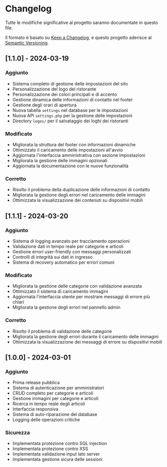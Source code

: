 # Changelog

Tutte le modifiche significative al progetto saranno documentate in questo file.

Il formato è basato su [Keep a Changelog](https://keepachangelog.com/en/1.0.0/),
e questo progetto aderisce al [Semantic Versioning](https://semver.org/spec/v2.0.0.html).

## [1.1.0] - 2024-03-19

### Aggiunto
- Sistema completo di gestione delle impostazioni del sito
- Personalizzazione del logo del ristorante
- Personalizzazione dei colori principali e di accento
- Gestione dinamica delle informazioni di contatto nel footer
- Gestione degli orari di apertura
- Nuova tabella `settings` nel database per le impostazioni
- Nuova API `settings.php` per la gestione delle impostazioni
- Directory `logos/` per il salvataggio dei loghi dei ristoranti

### Modificato
- Migliorata la struttura del footer con informazioni dinamiche
- Ottimizzato il caricamento delle impostazioni all'avvio
- Aggiornata l'interfaccia amministrativa con sezione impostazioni
- Migliorata la gestione delle immagini opzionali
- Aggiornata la documentazione con le nuove funzionalità

### Corretto
- Risolto il problema della duplicazione delle informazioni di contatto
- Migliorata la gestione degli errori nel caricamento delle immagini
- Ottimizzata la visualizzazione dei contenuti su dispositivi mobili

## [1.1.1] - 2024-03-20

### Aggiunto
- Sistema di logging avanzato per tracciamento operazioni
- Validazione dati in tempo reale per categorie e articoli
- Gestione errori user-friendly con messaggi personalizzati
- Controlli di integrità sui dati in ingresso
- Sistema di recovery automatico per errori comuni

### Modificato
- Migliorata la gestione delle categorie con validazione avanzata
- Ottimizzato il sistema di caricamento immagini
- Aggiornata l'interfaccia utente per mostrare messaggi di errore più chiari
- Migliorata la gestione degli errori nel pannello admin

### Corretto
- Risolto il problema di validazione delle categorie
- Migliorata la gestione degli errori durante il caricamento delle immagini
- Ottimizzata la visualizzazione dei messaggi di errore su dispositivi mobili

## [1.0.0] - 2024-03-01

### Aggiunto
- Prima release pubblica
- Sistema di autenticazione per amministratori
- CRUD completo per categorie e articoli
- Gestione immagini per categorie e articoli
- Ricerca in tempo reale degli articoli
- Interfaccia responsiva
- Sistema di auto-riparazione del database
- Logging delle operazioni critiche

### Sicurezza
- Implementata protezione contro SQL injection
- Implementata protezione contro XSS
- Implementata validazione input lato server
- Implementata gestione sicura delle sessioni 